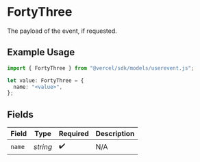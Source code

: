 # FortyThree

The payload of the event, if requested.

## Example Usage

```typescript
import { FortyThree } from "@vercel/sdk/models/userevent.js";

let value: FortyThree = {
  name: "<value>",
};
```

## Fields

| Field              | Type               | Required           | Description        |
| ------------------ | ------------------ | ------------------ | ------------------ |
| `name`             | *string*           | :heavy_check_mark: | N/A                |